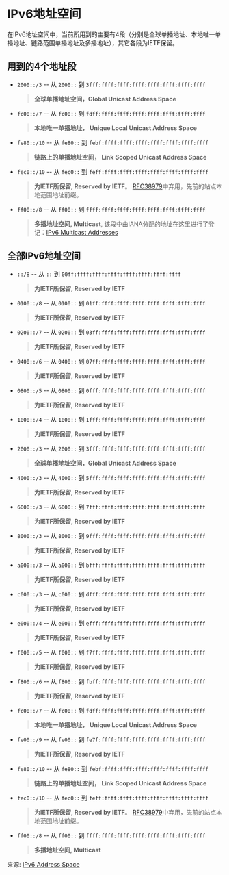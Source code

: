 # IPv6地址空间

在IPv6地址空间中，当前所用到的主要有4段（分别是全球单播地址、本地唯一单播地址、链路范围单播地址及多播地址），其它各段为IETF保留。

## 用到的4个地址段


- `2000::/3` -- 从 `2000::` 到 `3fff:ffff:ffff:ffff:ffff:ffff:ffff:ffff`

    > **全球单播地址空间，Global Unicast Address Space**

- `fc00::/7` -- 从 `fc00::` 到 `fdff:ffff:ffff:ffff:ffff:ffff:ffff:ffff`

    > **本地唯一单播地址， Unique Local Unicast Address Space**

- `fe80::/10` -- 从 `fe80::` 到 `febf:ffff:ffff:ffff:ffff:ffff:ffff:ffff`

    > **链路上的单播地址空间， Link Scoped Unicast Address Space**

- `fec0::/10` -- 从 `fec0::` 到 `feff:ffff:ffff:ffff:ffff:ffff:ffff:ffff`

    > **为IETF所保留, Reserved by IETF**。 [RFC38979](http://www.iana.org/go/rfc3879)中弃用，先前的站点本地范围地址前缀。


- `ff00::/8` -- 从  `ff00::` 到 `ffff:ffff:ffff:ffff:ffff:ffff:ffff:ffff`

    > **多播地址空间, Multicast**, 该段中由IANA分配的地址在这里进行了登记：[IPv6 Multicast Addresses](http://www.iana.org/assignments/ipv6-multicast-addresses/ipv6-multicast-addresses.xhtml)


## 全部IPv6地址空间

- `::/8` -- 从 `::` 到 `00ff:ffff:ffff:ffff:ffff:ffff:ffff:ffff`

    > **为IETF所保留, Reserved by IETF**

- `0100::/8` -- 从 `0100::` 到 `01ff:ffff:ffff:ffff:ffff:ffff:ffff:ffff`

    > **为IETF所保留, Reserved by IETF**

- `0200::/7` -- 从 `0200::` 到 `03ff:ffff:ffff:ffff:ffff:ffff:ffff:ffff`

    > **为IETF所保留, Reserved by IETF**

- `0400::/6` -- 从 `0400::` 到 `07ff:ffff:ffff:ffff:ffff:ffff:ffff:ffff`

    > **为IETF所保留, Reserved by IETF**

- `0800::/5` -- 从 `0800::` 到 `0fff:ffff:ffff:ffff:ffff:ffff:ffff:ffff`

    > **为IETF所保留, Reserved by IETF**

- `1000::/4` -- 从 `1000::` 到 `1fff:ffff:ffff:ffff:ffff:ffff:ffff:ffff`

    > **为IETF所保留, Reserved by IETF**

- `2000::/3` -- 从 `2000::` 到 `3fff:ffff:ffff:ffff:ffff:ffff:ffff:ffff`

    > **全球单播地址空间，Global Unicast Address Space**

- `4000::/3` -- 从 `4000::` 到 `5fff:ffff:ffff:ffff:ffff:ffff:ffff:ffff`

    > **为IETF所保留, Reserved by IETF**

- `6000::/3` -- 从 `6000::` 到 `7fff:ffff:ffff:ffff:ffff:ffff:ffff:ffff`

    > **为IETF所保留, Reserved by IETF**

- `8000::/3` -- 从 `8000::` 到 `9fff:ffff:ffff:ffff:ffff:ffff:ffff:ffff`

    > **为IETF所保留, Reserved by IETF**

- `a000::/3` -- 从 `a000::` 到 `bfff:ffff:ffff:ffff:ffff:ffff:ffff:ffff`

    > **为IETF所保留, Reserved by IETF**

- `c000::/3` -- 从 `c000::` 到 `dfff:ffff:ffff:ffff:ffff:ffff:ffff:ffff`

    > **为IETF所保留, Reserved by IETF**

- `e000::/4` -- 从 `e000::` 到 `efff:ffff:ffff:ffff:ffff:ffff:ffff:ffff`

    > **为IETF所保留, Reserved by IETF**

- `f000::/5` -- 从 `f000::` 到 `f7ff:ffff:ffff:ffff:ffff:ffff:ffff:ffff`

    > **为IETF所保留, Reserved by IETF**

- `f800::/6` -- 从 `f800::` 到 `fbff:ffff:ffff:ffff:ffff:ffff:ffff:ffff`

    > **为IETF所保留, Reserved by IETF**

- `fc00::/7` -- 从 `fc00::` 到 `fdff:ffff:ffff:ffff:ffff:ffff:ffff:ffff`

    > **本地唯一单播地址， Unique Local Unicast Address Space**

- `fe00::/9` -- 从 `fe00::` 到 `fe7f:ffff:ffff:ffff:ffff:ffff:ffff:ffff`

    > **为IETF所保留, Reserved by IETF**

- `fe80::/10` -- 从 `fe80::` 到 `febf:ffff:ffff:ffff:ffff:ffff:ffff:ffff`

    > **链路上的单播地址空间， Link Scoped Unicast Address Space**

- `fec0::/10` -- 从 `fec0::` 到 `feff:ffff:ffff:ffff:ffff:ffff:ffff:ffff`

    > **为IETF所保留, Reserved by IETF**。 [RFC38979](http://www.iana.org/go/rfc3879)中弃用，先前的站点本地范围地址前缀。

- `ff00::/8` -- 从 `ff00::` 到 `ffff:ffff:ffff:ffff:ffff:ffff:ffff:ffff`

    > **多播地址空间, Multicast**



来源: [IPv6 Address Space](http://www.iana.org/assignments/ipv6-address-space/ipv6-address-space.xhtml)
